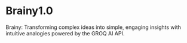 # Brainy1.0
Brainy: Transforming complex ideas into simple, engaging insights with intuitive analogies powered by the GROQ AI API.
